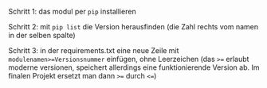 Schritt 1: das modul per `pip` installieren

Schritt 2: mit `pip list` die Version herausfinden (die Zahl rechts vom namen in der selben spalte)

Schritt 3: in der requirements.txt eine neue Zeile mit `modulenamen>=Versionsnummer` einfügen, ohne Leerzeichen
(das `>=` erlaubt moderne versionen, speichert allerdings eine funktionierende Version ab. Im finalen Projekt ersetzt man dann `>=` durch `<=`)